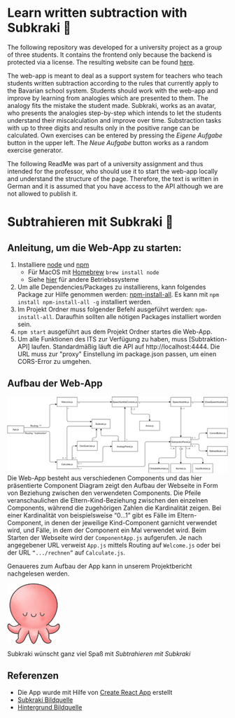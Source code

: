 # Learn written subtraction with Subkraki :octopus:
The following repository was developed for a university project as a group of three students. It contains the frontend only because the backend is protected via a license. The resulting website can be found [here](https://cogsys.uni-bamberg.de/ITS/). 

The web-app is meant to deal as a support system for teachers who teach students written subtraction according to the rules that currently apply to the Bavarian school system. Students should work with the web-app and improve by learning from analogies which are presented to them. The analogy fits the mistake the student made. Subkraki, works as an avatar, who presents the analogies step-by-step which intends to let the students understand their miscalculation and improve over time. Substraction tasks with up to three digits and results only in the positive range can be calculated. Own exercises can be entered by pressing the _Eigene Aufgabe_ button in the upper left. The _Neue Aufgabe_ button works as a random exercise generator. 

The following ReadMe was part of a university assignment and thus intended for the professor, who should use it to start the web-app locally and understand the structure of the page. Therefore, the text is written in German and it is assumed that you have access to the API although we are not allowed to publish it.

# Subtrahieren mit Subkraki :octopus:

## Anleitung, um die Web-App zu starten:

1. Installiere [node](https://nodejs.org/en/download/) und [npm](https://www.npmjs.com/get-npm)
   - Für MacOS mit [Homebrew](https://brew.sh/) `brew install node`
   - Siehe [hier](https://nodejs.org/en/download/package-manager/) für andere Betriebssysteme
2. Um alle Dependencies/Packages zu installierens, kann folgendes Package zur Hilfe genommen werden: [npm-install-all](https://www.npmjs.com/package/npm-install-all). Es kann mit `npm install npm-install-all -g` installiert werden.
3. Im Projekt Ordner muss folgender Befehl ausgeführt werden: `npm-install-all`. Daraufhin sollten alle nötigen Packages installiert worden sein.
4. `npm start` ausgeführt aus dem Projekt Ordner startes die Web-App.
5. Um alle Funktionen des ITS zur Verfügung zu haben, muss [Subtraktion-API] laufen. Standardmäßig läuft die API auf http://localhost:4444. Die URL muss zur "proxy" Einstellung im package.json passen, um einen CORS-Error zu umgehen.

## Aufbau der Web-App

![alt text](src/resources/ReadMe/ComponentDiagram.png 'Component Diagramm')
Die Web-App besteht aus verschiedenen Components und das hier präsentierte Component Diagram zeigt den Aufbau der Webseite in Form von Beziehung zwischen den verwendeten Components. Die Pfeile veranschaulichen die Eltern-Kind-Beziehung zwischen den einzelnen Components, während die zugehörigen Zahlen die Kardinalität zeigen. Bei einer Kardinalität von beispielsweise “0...1” gibt es Fälle im Eltern-Component, in denen der jeweilige Kind-Component garnicht verwendet wird, und Fälle, in dem der Component ein Mal verwendet wird. Beim Starten der Webseite wird der `ComponentApp.js` aufgerufen. Je nach angegebener URL verweist `App.js` mittels Routing auf `Welcome.js` oder bei der URL `“.../rechnen”` auf `Calculate.js`.

Genaueres zum Aufbau der App kann in unserem Projektbericht nachgelesen werden.

<img src="src/resources/Subkraki.png" align="center" width="120" height="auto">

Subkraki wünscht ganz viel Spaß mit _Subtrahieren mit Subkraki_

## Referenzen

- Die App wurde mit Hilfe von [Create React App](https://github.com/facebook/create-react-app) erstellt
- [Subkraki Bildquelle](https://www.freepik.com/premium-vector/cute-octopus-cartoon_6520544.htm)
- [Hintergrund Bildquelle](https://www.animierte-gifs.net/img-animiertes-see-ozean-bild-0008-161513.htm)
